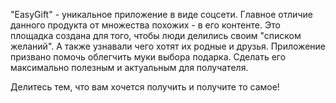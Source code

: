 "EasyGift" - уникальное приложение в виде соцсети. 
Главное отличие данного продукта от множества похожих - в его контенте. 
Это площадка создана для того, чтобы люди делились своим "списком желаний". А также узнавали чего хотят их родные и друзья.
Приложение призвано помочь облегчить муки выбора подарка. Сделать его максимально полезным и актуальным для получателя.

Делитесь тем, что вам хочется получить и получите то самое!
